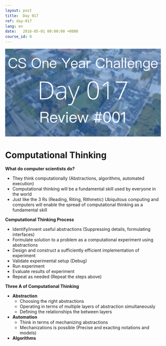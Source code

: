 ```yaml
---
layout: post
title:  Day 017
ref: day-017
lang: en
date:   2016-05-01 00:00:00 +0800
course_id: 0
---
```


![](/images/Day017-en.png)

# Computational Thinking

**What do computer scientists do?**

- They think computationally (Abstractions, algorithms, automated execution)
- Computational thinking will be a fundamental skill used by everyone in the world
- Just like the 3 Rs (Reading, Riting, Rithmetic) Ubiquitous computing and computers will enable the spread of computational thinking as a fundamental skill

**Computational Thinking Process**

- Identify/invent useful abstractions (Suppressing details, formulating interfaces)
- Formulate solution to a problem as a computational experiment using abstractions
- Design and construct a sufficiently efficient implementation of experiment
- Validate experimental setup (Debug)
- Run experiment
- Evaluate results of experiment
- Repeat as needed (Repeat the steps above)

**Three A of Computational Thinking**

- **Abstraction**
  - Choosing the right abstractions
  - Operating in terms of multiple layers of abstraction simultaneously
  - Defining the relationships the between layers
- **Automation**
  - Think in terms of mechanizing abstractions
  - Mechanizations is possible (Precise and exacting notations and models)
- **Algorithms**

